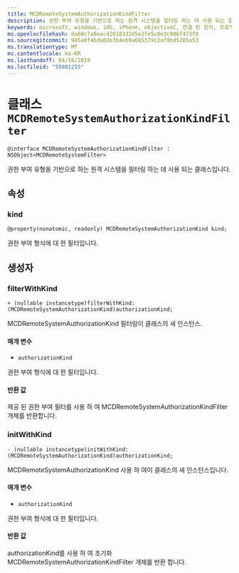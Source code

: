 ```yaml
---
title: MCDRemoteSystemAuthorizationKindFilter
description: 권한 부여 유형을 기반으로 하는 원격 시스템을 필터링 하는 데 사용 되는 클래스입니다.
keywords: microsoft, windows, iOS, iPhone, objectiveC, 연결 된 장치, 프로젝트 로마
ms.openlocfilehash: da68c7a0eacd2018332d5e2fe5c8e3c906f473f8
ms.sourcegitcommit: 945a0f4bda02e3b4eb9a665379c2af9bd5285a53
ms.translationtype: MT
ms.contentlocale: ko-KR
ms.lasthandoff: 04/18/2019
ms.locfileid: "59801255"
---
```

# <a name="class-mcdremotesystemauthorizationkindfilter"></a>클래스 `MCDRemoteSystemAuthorizationKindFilter` 

```
@interface MCDRemoteSystemAuthorizationKindFilter : NSObject<MCDRemoteSystemFilter>
```  

권한 부여 유형을 기반으로 하는 원격 시스템을 필터링 하는 데 사용 되는 클래스입니다.

## <a name="properties"></a>속성

### <a name="kind"></a>kind
`@property(nonatomic, readonly) MCDRemoteSystemAuthorizationKind kind;`

권한 부여 형식에 대 한 필터입니다.

## <a name="constructors"></a>생성자

### <a name="filterwithkind"></a>filterWithKind
`+ (nullable instancetype)filterWithKind:(MCDRemoteSystemAuthorizationKind)authorizationKind;`

MCDRemoteSystemAuthorizationKind 필터링이 클래스의 새 인스턴스.

#### <a name="parameters"></a>매개 변수 
* `authorizationKind` 

권한 부여 형식에 대 한 필터입니다.

#### <a name="returns"></a>반환 값
제공 된 권한 부여 필터를 사용 하 여 MCDRemoteSystemAuthorizationKindFilter 개체를 반환합니다.

### <a name="initwithkind"></a>initWithKind
`- (nullable instancetype)initWithKind:(MCDRemoteSystemAuthorizationKind)authorizationKind;`

MCDRemoteSystemAuthorizationKind 사용 하 여이 클래스의 새 인스턴스입니다.

#### <a name="parameters"></a>매개 변수 
* `authorizationKind` 

권한 부여 형식에 대 한 필터입니다.

#### <a name="returns"></a>반환 값
authorizationKind를 사용 하 여 초기화 MCDRemoteSystemAuthorizationKindFilter 개체를 반환 합니다.
